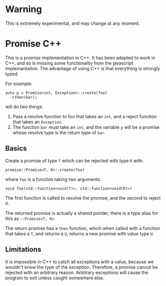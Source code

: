 # Warning

This is extremely experimental, and may change at any moment.

# Promise C++

This is a promise implementation in C++. It has been adapted to work in
C++, and so is missing some functionality from the javascript implemantation.
The advantage of using C++ is that everything is strongly typed.

For example:
```
auto p = Promise<int, Exception>::create(foo)
  ->then(bar);
```

will do two things:

1. Pass a resolve function to foo that takes an `int`, and a reject function
   that takes an `Exception`.
2. The function `bar` must take an `int`, and the variable `p` will be a 
   promise whose resolve type is the return type of `bar`.

## Basics

Create a promise of type `T` which can be rejected with type `R` with:

```
promise::Promise<T, R>::create(foo)
```

where `foo` is a function taking two arguments:

```
void foo(std::function<void(T)>, std::function<void(R)>)
```

The first function is called to resolve the promise, and the second to
reject it.

The returned promise is actually a shared pointer; there is a type alias for
this as `::Promise<T, R>`.

The return promise has a `then` function, which when called with a function
that takes a `T`, and returns a `U`, returns a new promise with value type `U`.

## Limitations

It is impossible in C++ to catch all exceptions with a value, because
we wouldn't know the type of the exception. Therefore, a promise cannot
be rejected with an arbitrary reason. Arbitrary exceptions will cause
the program to exit unless caught somewhere else.
